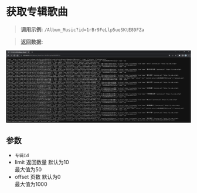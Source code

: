 # 获取专辑歌曲

> **调用示例:** `/Album_Music?id=1rBr9FeLlp5ueSKtE89FZa`

> **返回数据:**

![](Image/Get_Album_Music.png)

## 参数

* `专辑Id`
* limit 返回数量 默认为10  
    最大值为50
* offset 页数 默认为0  
    最大值为1000